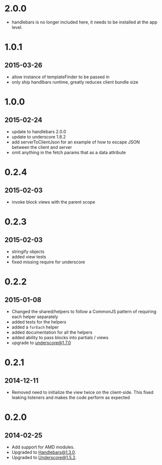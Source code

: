 # 2.0.0
* handlebars is no longer included here, it needs to be installed at the app level.

# 1.0.1
## 2015-03-26
* allow instance of templateFinder to be passed in
* only ship handlbars runtime, greatly reduces client bundle size

# 1.0.0
## 2015-02-24
* update to handlebars 2.0.0
* update to underscore 1.8.2
* add serverToClientJson for an example of how to escape JSON between the client and server
* omit anything in the fetch params that as a data attribute

# 0.2.4
## 2015-02-03
* invoke block views with the parent scope

# 0.2.3
## 2015-02-03
* stringify objects
* added view tests
* fixed missing require for underscore

# 0.2.2
## 2015-01-08
* Changed the shared/helpers to follow a CommonJS pattern of requiring each helper separately
* added tests for the helpers
* added a `forEach` helper
* added documentation for all the helpers
* added ability to pass blocks into partials / views
* upgrade to underscore@1.7.0

# 0.2.1
## 2014-12-11
* Removed need to initialize the view twice on the client-side. This fixed leaking listeners and makes the code perform as expected

# 0.2.0
## 2014-02-25
* Add support for AMD modules.
* Upgraded to Handlebars@1.3.0.
* Upgraded to Underscore@1.5.2.
